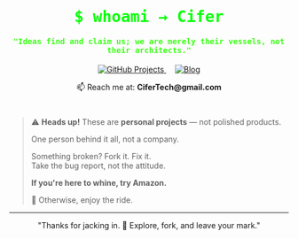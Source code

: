 <h1 align="center" style="color:#00ff00; font-family:monospace;">$ whoami → Cifer</h1>
<h4 align="center" style="color:#39ff14; font-family:monospace;">
  "Ideas find and claim us; we are merely their vessels, not their architects."
</h4>



<p align="center">
  <a href="https://github.com/cifertech?tab=repositories" target="_blank" rel="noopener" title="View my GitHub projects">
    <img 
      alt="GitHub Projects" 
      src="https://img.shields.io/badge/Projects-GitHub-0d1117?style=flat-square&logo=github&logoColor=darkorange&labelColor=grey&color=f97316" 
    />
  </a>
  &nbsp;&nbsp;&nbsp;
  <a href="http://cifertech.net" target="_blank" rel="noopener" title="Read my articles on CiferTech.net">
    <img 
      alt="Blog" 
      src="https://img.shields.io/badge/Articles-cifertech.net-0d1117?style=flat-square&logo=wordpress&logoColor=darkorange&labelColor=grey&color=f97316" 
    />
  </a>
</p>

<p align="center">
  📫 Reach me at: <strong>CiferTech@gmail.com</strong>
</p>

<h1 align="center" style="color:#00ff00; font-family:monospace;"></h1>

> ⚠️ **Heads up!** These are <strong>personal projects</strong> — not polished products.
> 
> One person behind it all, not a company.  
>  
> Something broken? Fork it. Fix it.  
> Take the bug report, not the attitude.  
>  
> <strong>If you're here to whine, try Amazon.</strong>  
>  
> 🎢 Otherwise, enjoy the ride.

---

<p align="center">
  "Thanks for jacking in. 💾 Explore, fork, and leave your mark."
</p>
